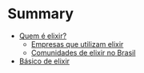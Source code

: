 # Summary

- [Quem é elixir?](./quem_e_elixir.md)
  - [Empresas que utilizam elixir](./quem_e_elixir/empresas_que_utilizam_elixir.md)
  - [Comunidades de elixir no Brasil](./quem_e_elixir/comunidades_de_elixir_no_brasil.md)
- [Básico de elixir](./basico_de_elixir.md)